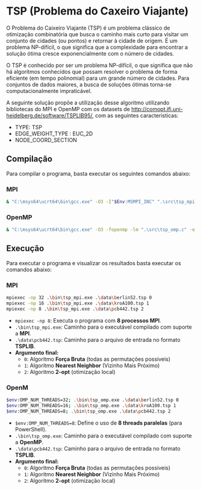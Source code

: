 # TSP (Problema do Caxeiro Viajante)

O Problema do Caixeiro Viajante (TSP) é um problema clássico de otimização combinatória que busca o caminho mais curto para visitar um conjunto de cidades (ou pontos) e retornar à cidade de origem. É um problema NP-difícil, o que significa que a complexidade para encontrar a solução ótima cresce exponencialmente com o número de cidades. 

O TSP é conhecido por ser um problema NP-difícil, o que significa que não há algoritmos conhecidos que possam resolver o problema de forma eficiente (em tempo polinomial) para um grande número de cidades. Para conjuntos de dados maiores, a busca de soluções ótimas torna-se computacionalmente impraticável. 

A seguinte solução propõe a utilização desse algoritmo utilizando bibliotecas do MPI e OpenMP com os datasets de http://comopt.ifi.uni-heidelberg.de/software/TSPLIB95/, com as seguintes caracteristicas:

- TYPE: TSP
- EDGE_WEIGHT_TYPE : EUC_2D
- NODE_COORD_SECTION

## Compilação

Para compilar o programa, basta executar os seguintes comandos abaixo:

### MPI

```bash
& "C:\msys64\ucrt64\bin\gcc.exe" -O3 -I"$Env:MSMPI_INC" ".\src\tsp_mpi.c" -L"$Env:MSMPI_LIB64" -lmsmpi -lAdvapi32 -o ".\bin\tsp_mpi.exe"
```

### OpenMP

```bash
& "C:\msys64\ucrt64\bin\gcc.exe" -O3 -fopenmp -lm ".\src\tsp_omp.c" -o ".\bin\tsp_omp.exe"
```

## Execução

Para executar o programa e visualizar os resultados basta executar os comandos abaixo:

### MPI

```bash
mpiexec -np 32 .\bin\tsp_mpi.exe .\data\berlin52.tsp 0
mpiexec -np 16 .\bin\tsp_mpi.exe .\data\kroA100.tsp 1
mpiexec -np 8 .\bin\tsp_mpi.exe .\data\pcb442.tsp 2
```

- `mpiexec -np 8`: Executa o programa com **8 processos MPI**.
- `.\bin\tsp_mpi.exe`: Caminho para o executável compilado com suporte a **MPI**.
- `.\data\pcb442.tsp`: Caminho para o arquivo de entrada no formato **TSPLIB**.
- **Argumento final:**
  - `0`: Algoritmo **Força Bruta** (todas as permutações possíveis)
  - `1`: Algoritmo **Nearest Neighbor** (Vizinho Mais Próximo)
  - `2`: Algoritmo **2-opt** (otimização local)

### OpenM

```bash
$env:OMP_NUM_THREADS=32; .\bin\tsp_omp.exe .\data\berlin52.tsp 0
$env:OMP_NUM_THREADS=16; .\bin\tsp_omp.exe .\data\kroA100.tsp 1
$env:OMP_NUM_THREADS=8; .\bin\tsp_omp.exe .\data\pcb442.tsp 2
```

- `$env:OMP_NUM_THREADS=8`: Define o uso de **8 threads paralelas** (para PowerShell).
- `.\bin\tsp_omp.exe`: Caminho para o executável compilado com suporte a **OpenMP**.
- `.\data\pcb442.tsp`: Caminho para o arquivo de entrada no formato **TSPLIB**.
- **Argumento final:**
  - `0`: Algoritmo **Força Bruta** (todas as permutações possíveis)
  - `1`: Algoritmo **Nearest Neighbor** (Vizinho Mais Próximo)
  - `2`: Algoritmo **2-opt** (otimização local)